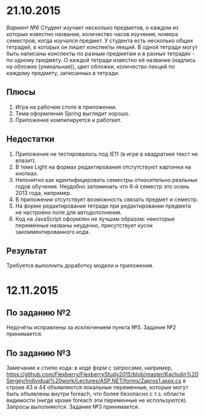 # 21.10.2015
*Вариант №6*
Студент изучает несколько предметов, о каждом из которых известно название, количество часов изучения, номера 
семестров, когда изучался предмет. У студента есть несколько общих тетрадей, в которых он пишет конспекты лекций. 
В одной тетради могут быть написаны конспекты по разным предметам и в разных тетрадях - по одному предмету. 
О каждой тетради известно её название (надпись на обложке (уникальная)), цвет обложки, количество лекций по 
каждому предмету, записанных в тетради.

## Плюсы
1. Игра на рабочем столе в приложении.
2. Тема оформления Spring выглядит хорошо.
3. Приложение компилируется и работает.

## Недостатки
1. Приложение не тестировалось под IE11 (в игре в квадратике текст не влазит).
2. В теме Light на формах редактирования отстутствуют картинки на кнопках.
3. Непонятно как идентифицировать семестры относительно реальных годов обучения. Неудобно запоминать что 6-й семестр это осень 2013 года, например.
4. В приложении отсутствует возможность связать предмет и семестр.
5. На форме редактирования тетради при редактировании предмета не настроено поле для автодополнения.
5. Код на JavaScript оформлен не лучшим образом: некоторые переменные названы неудачно, присутствует кусок закомментированного кода.

## Результат
Требуется выполнить доработку модели и приложения.

# 12.11.2015
## По заданию №2
Недочёты исправлены за исключением пункта №5.
Задание №2 принимается.
## По заданию №3
Замечание к стилю кода: в коде форм с запросами, например, https://github.com/Flexberry/FlexberryStudy2015/blob/master/Kachulin%20Sergey/Individual%20work/Lectures/ASP.NET/forms/Zapros1.aspx.cs в строке 43 и 44 объявляются локальные переменные, которые могут быть объявлены внутри foreach, что более безопасно с т.з. области видимости (нигде кроме foreach эти переменные не используются).
Запросы выполняются. Задание №3 принимается.
